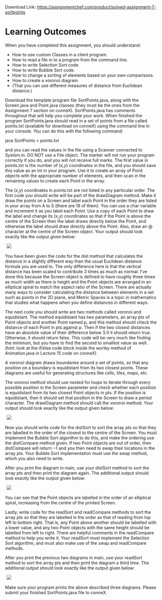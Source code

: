 Download Link: https://assignmentchef.com/product/solved-assignment-7-sortpoints
<br>
<h1>Learning Outcomes</h1>

When you have completed this assignment, you should understand:

<ul>

 <li>How to use custom Classes in a client program.</li>

 <li>How to read a file in to a program from the command line.</li>

 <li>How to write Selection Sort code.</li>

 <li>How to write Bubble Sort code.</li>

 <li>How to change a sorting of elements based on your own comparisons.</li>

 <li>How to create a voronoi diagram.</li>

 <li>(That you can use different measures of distance from Euclidean distance.)</li>

</ul>

Download the template program file SortPoints.java, along with the Screen.java and Point.java classes (they must be the ones from the Assignment 7 section on conneX). SortPoints.java has comments throughout that will help you complete your work. When finished the program SortPoints.java should read in a set of points from a file called points.txt (available for download on conneX) using the command line in your console. You can do this with the following command:

java SortPoints &lt; points.txt

and you can read the values in the file using a Scanner connected to System.in. DO NOT use a File object. The marker will not run your program correctly if you do, and you will not receive full marks. The first value in points.txt is the number of (<em>x,y</em>) coordinates in the file, and you should save this value as an int in your program. Use it to create an array of Point objects with the appropriate number of elements, and then scan in the remaining values to create each Point in the array.

The (<em>x,y</em>) coordinates in points.txt are not listed in any particular order. The first code you should write will be part of the drawDiagram method. Make it draw the points on a Screen and label each Point in the order they are listed in your array from A to S (there are 19 of them). You can use a char variable and increment it as you label each Point. Use a copy of each Point to draw the label and change its (<em>x,y</em>) coordinates so that if the Point is above the centre of the Screen then the label draws directly below the Point, and otherwise the label should draw directly above the Point. Also, draw an @ character at the centre of the Screen object. Your output should look exactly like the output given below:

<img decoding="async" data-recalc-dims="1" data-src="https://i0.wp.com/www.ankitcodinghub.com/wp-content/uploads/2018/03/430-1.png?w=980&amp;ssl=1" class="aligncenter lazyload" src="data:image/gif;base64,R0lGODlhAQABAAAAACH5BAEKAAEALAAAAAABAAEAAAICTAEAOw==">

 <noscript>

  <img decoding="async" class="aligncenter" src="https://i0.wp.com/www.ankitcodinghub.com/wp-content/uploads/2018/03/430-1.png?w=980&amp;ssl=1" data-recalc-dims="1">

 </noscript>You have been given the code for the dist method that calculates the distance in a slightly different way than the usual Euclidean distance formula you are used to. The only difference here is that the vertical distance has been scaled to contribute 3 times as much as normal. I’ve done this because the Screen object is defined to have roughly three times as much width as there is height and the Point objects are arranged in an elliptical spiral to match the aspect ratio of the Screen. There are actually many ways to consider calculating the distance between elements in a set such as points in the 2D plane, and Metric Spaces is a topic in mathematics that studies what happens when you define distances in different ways.

The next code you should write are two methods called voronoi and equidistant. The method equidistant has two parameters, an array pts of Point objects and another Point named p, and this method should check the distance of each Point in pts against p. Then if the two closest distances have an absolute value of their difference below 3<em>.</em>0 it should return true. Otherwise, it should return false. This code will be very much like finding the minimum, but you have to find the second to smallest value as well. (hint: look at the if/else code block inside the worley method of Animation.java in Lecture 15 code on conneX)

A voronoi diagram draws boundaries around a set of points, so that any position on a boundary is equidistant from its two closest points. These diagrams are useful for generating structures like cells, tiles, maps, etc.

The voronoi method should use nested for loops to iterate through every possible position in the Screen parameter and check whether each position is equidistant from its two closest Point objects in pts. If the position is equidistant, then it should set that position in the Screen to draw a period character. The drawDiagram method should call the voronoi method. Your output should look exactly like the output given below:

<img decoding="async" data-recalc-dims="1" data-src="https://i0.wp.com/www.ankitcodinghub.com/wp-content/uploads/2018/03/857.png?w=980&amp;ssl=1" class="aligncenter lazyload" src="data:image/gif;base64,R0lGODlhAQABAAAAACH5BAEKAAEALAAAAAABAAEAAAICTAEAOw==">

 <noscript>

  <img decoding="async" class="aligncenter" src="https://i0.wp.com/www.ankitcodinghub.com/wp-content/uploads/2018/03/857.png?w=980&amp;ssl=1" data-recalc-dims="1">

 </noscript>Now you should write code for the distSort to sort the array pts so that they are labelled in the order of the closest to the centre of the Screen. You must implement the Bubble Sort algorithm to do this, and make the ordering use the distCompare method given. If two Point objects are out of order, then distCompare will return −1 and you then need to swap their locations in the array pts. Your Bubble Sort implementation must use the swap method, which you also need to write.

After you print the diagram in main, use your distSort method to sort the array pts and then print the diagram again. The additional output should look exactly like the output given below:

<img decoding="async" data-recalc-dims="1" data-src="https://i0.wp.com/www.ankitcodinghub.com/wp-content/uploads/2018/03/678.png?w=980&amp;ssl=1" class="aligncenter lazyload" src="data:image/gif;base64,R0lGODlhAQABAAAAACH5BAEKAAEALAAAAAABAAEAAAICTAEAOw==">

 <noscript>

  <img decoding="async" class="aligncenter" src="https://i0.wp.com/www.ankitcodinghub.com/wp-content/uploads/2018/03/678.png?w=980&amp;ssl=1" data-recalc-dims="1">

 </noscript>You can see that the Point objects are labelled in the order of an elliptical spiral, increasing from the centre of the printed Screen.

Lastly, write code for the readSort and readCompare methods to sort the array pts so that they are labelled in the order as that of reading from top left to bottom right. That is, any Point above another should be labelled with a lower value, and any two Point objects with the same height should be labelled from left to right. There are helpful comments in the readCompare method to help you write it. Your readSort must implement the Selection Sort algorithm, and must also make use of the swap and readCompare methods.

After you print the previous two diagrams in main, use your readSort method to sort the array pts and then print the diagram a third time. The additional output should look exactly like the output given below:

<img decoding="async" data-recalc-dims="1" data-src="https://i0.wp.com/www.ankitcodinghub.com/wp-content/uploads/2018/03/870.png?w=980&amp;ssl=1" class="aligncenter lazyload" src="data:image/gif;base64,R0lGODlhAQABAAAAACH5BAEKAAEALAAAAAABAAEAAAICTAEAOw==">

 <noscript>

  <img decoding="async" class="aligncenter" src="https://i0.wp.com/www.ankitcodinghub.com/wp-content/uploads/2018/03/870.png?w=980&amp;ssl=1" data-recalc-dims="1">

 </noscript>Make sure your program prints the above described three diagrams. Please submit your finished SortPoints.java file to conneX.


